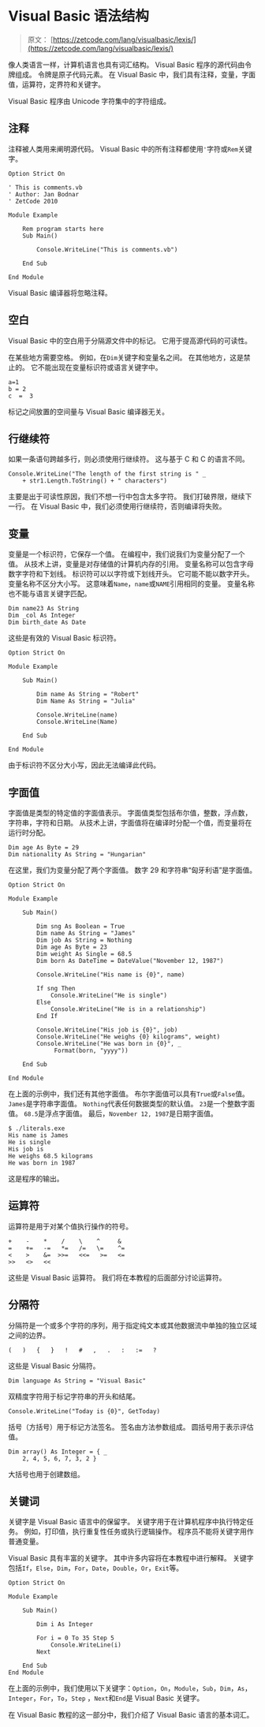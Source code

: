 # Visual Basic 语法结构

> 原文： [https://zetcode.com/lang/visualbasic/lexis/](https://zetcode.com/lang/visualbasic/lexis/)

像人类语言一样，计算机语言也具有词汇结构。 Visual Basic 程序的源代码由令牌组成。 令牌是原子代码元素。 在 Visual Basic 中，我们具有注释，变量，字面值，运算符，定界符和关键字。

Visual Basic 程序由 Unicode 字符集中的字符组成。

## 注释

注释被人类用来阐明源代码。 Visual Basic 中的所有注释都使用`'`字符或`Rem`关键字。

```
Option Strict On

' This is comments.vb 
' Author: Jan Bodnar
' ZetCode 2010

Module Example

    Rem program starts here
    Sub Main()

        Console.WriteLine("This is comments.vb")

    End Sub

End Module

```

Visual Basic 编译器将忽略注释。

## 空白

Visual Basic 中的空白用于分隔源文件中的标记。 它用于提高源代码的可读性。


在某些地方需要空格。 例如，在`Dim`关键字和变量名之间。 在其他地方，这是禁止的。 它不能出现在变量标识符或语言关键字中。

```
a=1
b = 2
c  =  3

```

标记之间放置的空间量与 Visual Basic 编译器无关。

## 行继续符

如果一条语句跨越多行，则必须使用行继续符。 这与基于 C 和 C 的语言不同。

```
Console.WriteLine("The length of the first string is " _
    + str1.Length.ToString() + " characters")

```

主要是出于可读性原因，我们不想一行中包含太多字符。 我们打破界限，继续下一行。 在 Visual Basic 中，我们必须使用行继续符，否则编译将失败。

## 变量

变量是一个标识符，它保存一个值。 在编程中，我们说我们为变量分配了一个值。 从技术上讲，变量是对存储值的计算机内存的引用。 变量名称可以包含字母数字字符和下划线。 标识符可以以字符或下划线开头。 它可能不能以数字开头。 变量名称不区分大小写。 这意味着`Name`，`name`或`NAME`引用相同的变量。 变量名称也不能与语言关键字匹配。

```
Dim name23 As String
Dim _col As Integer
Dim birth_date As Date

```

这些是有效的 Visual Basic 标识符。

```
Option Strict On

Module Example

    Sub Main()

        Dim name As String = "Robert"
        Dim Name As String = "Julia"

        Console.WriteLine(name)
        Console.WriteLine(Name)

    End Sub

End Module

```

由于标识符不区分大小写，因此无法编译此代码。

## 字面值

字面值是类型的特定值的字面值表示。 字面值类型包括布尔值，整数，浮点数，字符串，字符和日期。 从技术上讲，字面值将在编译时分配一个值，而变量将在运行时分配。

```
Dim age As Byte = 29
Dim nationality As String = "Hungarian"

```

在这里，我们为变量分配了两个字面值。 数字 29 和字符串“匈牙利语”是字面值。

```
Option Strict On

Module Example

    Sub Main()

        Dim sng As Boolean = True
        Dim name As String = "James"
        Dim job As String = Nothing
        Dim age As Byte = 23
        Dim weight As Single = 68.5
        Dim born As DateTime = DateValue("November 12, 1987")

        Console.WriteLine("His name is {0}", name)

        If sng Then
            Console.WriteLine("He is single")
        Else 
            Console.WriteLine("He is in a relationship")
        End If

        Console.WriteLine("His job is {0}", job)
        Console.WriteLine("He weighs {0} kilograms", weight)
        Console.WriteLine("He was born in {0}", _
             Format(born, "yyyy"))

    End Sub

End Module

```

在上面的示例中，我们还有其他字面值。 布尔字面值可以具有`True`或`False`值。 `James`是字符串字面值。 `Nothing`代表任何数据类型的默认值。 `23`是一个整数字面值。 `68.5`是浮点字面值。 最后，`November 12, 1987`是日期字面值。

```
$ ./literals.exe 
His name is James
He is single
His job is 
He weighs 68.5 kilograms
He was born in 1987

```

这是程序的输出。

## 运算符

运算符是用于对某个值执行操作的符号。

```
+    -    *    /    \    ^     &
=    +=   -=   *=   /=   \=    ^=
<    >    &=  >>=   <<=   >=   <= 
>>   <>   << 

```

这些是 Visual Basic 运算符。 我们将在本教程的后面部分讨论运算符。

## 分隔符

分隔符是一个或多个字符的序列，用于指定纯文本或其他数据流中单独的独立区域之间的边界。

```
(   )   {   }   !   #   ,   .   :   :=   ?

```

这些是 Visual Basic 分隔符。

```
Dim language As String = "Visual Basic"

```

双精度字符用于标记字符串的开头和结尾。

```
Console.WriteLine("Today is {0}", GetToday)

```

括号（方括号）用于标记方法签名。 签名由方法参数组成。 圆括号用于表示评估值。

```
Dim array() As Integer = { _
    2, 4, 5, 6, 7, 3, 2 }

```

大括号也用于创建数组。

## 关键词

关键字是 Visual Basic 语言中的保留字。 关键字用于在计算机程序中执行特定任务。 例如，打印值，执行重复性任务或执行逻辑操作。 程序员不能将关键字用作普通变量。

Visual Basic 具有丰富的关键字。 其中许多内容将在本教程中进行解释。 关键字包括`If`，`Else`，`Dim`，`For`，`Date`，`Double`，`Or`，`Exit`等。

```
Option Strict On

Module Example

    Sub Main()

        Dim i As Integer

        For i = 0 To 35 Step 5
            Console.WriteLine(i)
        Next

    End Sub
End Module

```

在上面的示例中，我们使用以下关键字：`Option`，`On`，`Module`，`Sub`，`Dim`，`As`，`Integer`，`For`，`To`，`Step` ，`Next`和`End`是 Visual Basic 关键字。

在 Visual Basic 教程的这一部分中，我们介绍了 Visual Basic 语言的基本词汇。